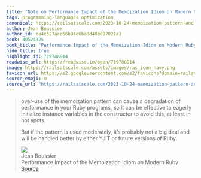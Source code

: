 ```yaml
---
title: "Note on Performance Impact of the Memoization Idiom on Modern Ruby via Jean Boussier"
tags: programming-languages optimization
canonical: https://railsatscale.com/2023-10-24-memoization-pattern-and-object-shapes
author: Jean Boussier
author_id: ce4c527aec66b94e6ba8d48b697021a3
book: 40524325
book_title: "Performance Impact of the Memoization Idiom on Modern Ruby"
hide_title: true
highlight_id: 719788914
readwise_url: https://readwise.io/open/719788914
image: https://railsatscale.com/assets/images/ras_icon_navy.png
favicon_url: https://s2.googleusercontent.com/s2/favicons?domain=railsatscale.com
source_emoji: 🌐
source_url: "https://railsatscale.com/2023-10-24-memoization-pattern-and-object-shapes#:~:text=over-use%20of%20the,versions%20of%20Ruby."
---
```


> over-use of the memoization pattern can cause a degradation of performance in your Ruby programs, so it can be effective to eagerly initialize instance variables in the constructor to avoid this, at least in hot spots.
> 
> But if the pattern is used moderately, it’s probably not a big deal and will be handled better by either YJIT or future versions of Ruby.
> <div class="quoteback-footer"><div class="quoteback-avatar"><img class="mini-favicon" src="https://s2.googleusercontent.com/s2/favicons?domain=railsatscale.com"></div><div class="quoteback-metadata"><div class="metadata-inner"><span style="display:none">FROM:</span><div aria-label="Jean Boussier" class="quoteback-author"> Jean Boussier</div><div aria-label="Performance Impact of the Memoization Idiom on Modern Ruby" class="quoteback-title"> Performance Impact of the Memoization Idiom on Modern Ruby</div></div></div><div class="quoteback-backlink"><a target="_blank" aria-label="go to the full text of this quotation" rel="noopener" href="https://railsatscale.com/2023-10-24-memoization-pattern-and-object-shapes#:~:text=over-use%20of%20the,versions%20of%20Ruby." class="quoteback-arrow"> Source</a></div></div>